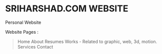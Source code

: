 # SRIHARSHAD.COM WEBSITE

Personal Website

Website Pages :

> Home
> About
> Resumes
> Works - Related to graphic, web, 3d, motion.
> Services
> Contact
